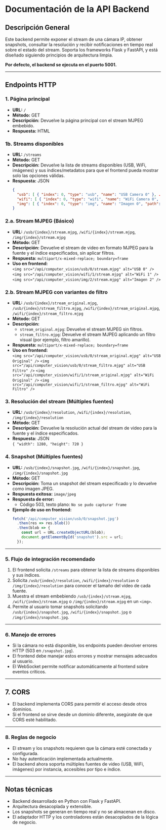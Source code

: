 # Documentación de la API Backend

## Descripción General

Este backend permite exponer el stream de una cámara IP, obtener snapshots, consultar la resolución y recibir notificaciones en tiempo real sobre el estado del stream. Soporta los frameworks Flask y FastAPI, y está diseñado siguiendo principios de arquitectura limpia.

**Por defecto, el backend se ejecuta en el puerto 5001.**

---


## Endpoints HTTP

### 1. Página principal
- **URL:** `/`
- **Método:** GET
- **Descripción:** Devuelve la página principal con el stream MJPEG embebido.
- **Respuesta:** HTML

### 1b. Streams disponibles
- **URL:** `/streams`
- **Método:** GET
- **Descripción:** Devuelve la lista de streams disponibles (USB, WiFi, imágenes) y sus índices/metadatos para que el frontend pueda mostrar solo las opciones válidas.
- **Respuesta:** JSON
  ```json
  {
    "usb": [ { "index": 0, "type": "usb", "name": "USB Camera 0" }, ... ],
    "wifi": [ { "index": 0, "type": "wifi", "name": "WiFi Camera 0", "ip": "192.168.1.10" }, ... ],
    "img": [ { "index": 0, "type": "img", "name": "Imagen 0", "path": "static/img0.jpg" }, ... ]
  }
  ```



### 2.a. Stream MJPEG (Básico)
- **URL:** `/usb/{index}/stream.mjpg`, `/wifi/{index}/stream.mjpg`, `/img/{index}/stream.mjpg`
- **Método:** GET
- **Descripción:** Devuelve el stream de video en formato MJPEG para la fuente y el índice especificados, sin aplicar filtros.
- **Respuesta:** `multipart/x-mixed-replace; boundary=frame`
- **Uso en frontend:**  
  `<img src="/api/computer_vision/usb/0/stream.mjpg" alt="USB 0" />`
  `<img src="/api/computer_vision/wifi/1/stream.mjpg" alt="WiFi 1" />`
  `<img src="/api/computer_vision/img/2/stream.mjpg" alt="Imagen 2" />`

### 2.b. Stream MJPEG con variantes de filtro
- **URL:** `/usb/{index}/stream_original.mjpg`, `/usb/{index}/stream_filtro.mjpg`, `/wifi/{index}/stream_original.mjpg`, `/wifi/{index}/stream_filtro.mjpg`
- **Método:** GET
- **Descripción:**
  - `stream_original.mjpg`: Devuelve el stream MJPEG sin filtros.
  - `stream_filtro.mjpg`: Devuelve el stream MJPEG aplicando un filtro visual (por ejemplo, filtro amarillo).
- **Respuesta:** `multipart/x-mixed-replace; boundary=frame`
- **Uso en frontend:**  
  `<img src="/api/computer_vision/usb/0/stream_original.mjpg" alt="USB Original" />`
  `<img src="/api/computer_vision/usb/0/stream_filtro.mjpg" alt="USB Filtro" />`
  `<img src="/api/computer_vision/wifi/1/stream_original.mjpg" alt="WiFi Original" />`
  `<img src="/api/computer_vision/wifi/1/stream_filtro.mjpg" alt="WiFi Filtro" />`


### 3. Resolución del stream (Múltiples fuentes)
- **URL:** `/usb/{index}/resolution`, `/wifi/{index}/resolution`, `/img/{index}/resolution`
- **Método:** GET
- **Descripción:** Devuelve la resolución actual del stream de video para la fuente y el índice especificados.
- **Respuesta:** JSON  
  `{ "width": 1280, "height": 720 }`


### 4. Snapshot (Múltiples fuentes)
- **URL:** `/usb/{index}/snapshot.jpg`, `/wifi/{index}/snapshot.jpg`, `/img/{index}/snapshot.jpg`
- **Método:** GET
- **Descripción:** Toma un snapshot del stream especificado y lo devuelve como imagen JPEG.
- **Respuesta exitosa:** `image/jpeg`
- **Respuesta de error:**  
  - Código 503, texto plano: `No se pudo capturar frame`
- **Ejemplo de uso en frontend:**
  ```js
  fetch('/api/computer_vision/usb/0/snapshot.jpg')
    .then(res => res.blob())
    .then(blob => {
      const url = URL.createObjectURL(blob);
      document.getElementById('snapshot').src = url;
    });
  ```

---

### 5. Flujo de integración recomendado

1. El frontend solicita `/streams` para obtener la lista de streams disponibles y sus índices.
2. Solicita `/usb/{index}/resolution`, `/wifi/{index}/resolution` o `/img/{index}/resolution` para conocer el tamaño del video de cada fuente.
3. Muestra el stream embebiendo `/usb/{index}/stream.mjpg`, `/wifi/{index}/stream.mjpg` o `/img/{index}/stream.mjpg` en un `<img>`.
4. Permite al usuario tomar snapshots solicitando `/usb/{index}/snapshot.jpg`, `/wifi/{index}/snapshot.jpg` o `/img/{index}/snapshot.jpg`.

---

### 6. Manejo de errores

- Si la cámara no está disponible, los endpoints pueden devolver errores HTTP (503 en `/snapshot.jpg`).
- El frontend debe manejar estos errores y mostrar mensajes adecuados al usuario.
- El WebSocket permite notificar automáticamente al frontend sobre eventos críticos.

---

## 7. CORS

- El backend implementa CORS para permitir el acceso desde otros dominios.
- Si el frontend se sirve desde un dominio diferente, asegúrate de que CORS esté habilitado.

---

### 8. Reglas de negocio

- El stream y los snapshots requieren que la cámara esté conectada y configurada.
- No hay autenticación implementada actualmente.
- El backend ahora soporta múltiples fuentes de video (USB, WiFi, imágenes) por instancia, accesibles por tipo e índice.

---

## Notas técnicas

- Backend desarrollado en Python con Flask y FastAPI.
- Arquitectura desacoplada y extensible.
- Los snapshots se generan en tiempo real y no se almacenan en disco.
- El adaptador HTTP y los controladores están desacoplados de la lógica de negocio.
